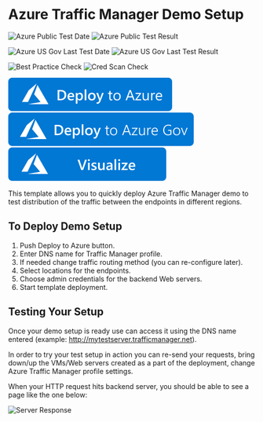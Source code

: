# Azure Traffic Manager Demo Setup

![Azure Public Test Date](https://azurequickstartsservice.blob.core.windows.net/badges/traffic-manager-demo-setup/PublicLastTestDate.svg)
![Azure Public Test Result](https://azurequickstartsservice.blob.core.windows.net/badges/traffic-manager-demo-setup/PublicDeployment.svg)

![Azure US Gov Last Test Date](https://azurequickstartsservice.blob.core.windows.net/badges/traffic-manager-demo-setup/FairfaxLastTestDate.svg)
![Azure US Gov Last Test Result](https://azurequickstartsservice.blob.core.windows.net/badges/traffic-manager-demo-setup/FairfaxDeployment.svg)

![Best Practice Check](https://azurequickstartsservice.blob.core.windows.net/badges/traffic-manager-demo-setup/BestPracticeResult.svg)
![Cred Scan Check](https://azurequickstartsservice.blob.core.windows.net/badges/traffic-manager-demo-setup/CredScanResult.svg)

[![Deploy To Azure](https://raw.githubusercontent.com/Azure/azure-quickstart-templates/master/1-CONTRIBUTION-GUIDE/images/deploytoazure.svg?sanitize=true)](https://portal.azure.com/#create/Microsoft.Template/uri/https%3A%2F%2Fraw.githubusercontent.com%2FAzure%2Fazure-quickstart-templates%2Fmaster%2Ftraffic-manager-demo-setup%2Fazuredeploy.json)
[![Deploy To Azure US Gov](https://raw.githubusercontent.com/Azure/azure-quickstart-templates/master/1-CONTRIBUTION-GUIDE/images/deploytoazuregov.svg?sanitize=true)](https://portal.azure.us/#create/Microsoft.Template/uri/https%3A%2F%2Fraw.githubusercontent.com%2FAzure%2Fazure-quickstart-templates%2Fmaster%2Ftraffic-manager-demo-setup%2Fazuredeploy.json)
[![Visualize](https://raw.githubusercontent.com/Azure/azure-quickstart-templates/master/1-CONTRIBUTION-GUIDE/images/visualizebutton.svg?sanitize=true)](http://armviz.io/#/?load=https%3A%2F%2Fraw.githubusercontent.com%2FAzure%2Fazure-quickstart-templates%2Fmaster%2Ftraffic-manager-demo-setup%2Fazuredeploy.json)

This template allows you to quickly deploy Azure Traffic Manager demo to test distribution of the traffic between the endpoints in different regions.

## To Deploy Demo Setup

1. Push Deploy to Azure button.
2. Enter DNS name for Traffic Manager profile.
3. If needed change traffic routing method (you can re-configure later).
4. Select locations for the endpoints.
5. Choose admin credentials for the backend Web servers.
6. Start template deployment.

## Testing Your Setup

Once your demo setup is ready use can access it using the DNS name entered (example: http://mytestserver.trafficmanager.net).

In order to try your test setup in action you can re-send your requests, bring down/up the VMs/Web servers created as a part of the deployment, change Azure Traffic Manager profile settings.

When your HTTP request hits backend server, you should be able to see a page like the one below:

![Server Response](images/serverhit.png "Backend server response")

